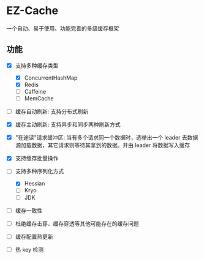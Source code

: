 # EZ-Cache

一个自动、易于使用、功能完善的多级缓存框架

## 功能

- [x] 支持多种缓存类型
  - [x] ConcurrentHashMap
  - [x] Redis
  - [ ] Caffeine
  - [ ] MemCache
- [ ] 缓存自动刷新: 支持分布式刷新
- [x] 缓存主动刷新: 支持异步和同步两种刷新方式
- [x] "在途读"请求缓冲区: 当有多个请求同一个数据时，选举出一个 leader 去数据源加载数据，其它请求则等待其拿到的数据。并由 leader 将数据写入缓存
- [x] 支持缓存批量操作
- [ ] 支持多种序列化方式
    - [x] Hessian
    - [ ] Kryo
    - [ ] JDK
- [ ] 缓存一致性
- [ ] 杜绝缓存击穿、缓存穿透等其他可能存在的缓存问题
- [ ] 缓存配置热更新
- [ ] 热 key 检测

